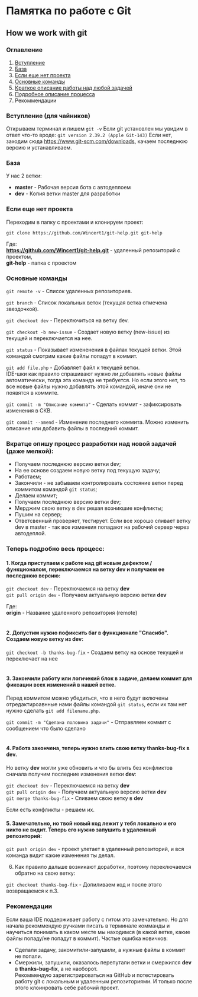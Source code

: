 # Памятка по работе с Git
## **How we work with git**


### Оглавление
1. [Вступление](#вступление-для-чайников)
2. [База](#база)
3. [Если еще нет проекта](#Если-еще-нет-проекта)
4. [Основные команды](#Основные-команды)
5. [Краткое описание работы над любой задачей](#вкратце-опишу-процесс-разработки-над-новой-задачей-даже-мелкой)
6. [Подробное описание процесса](#теперь-подробно-весь-процесс)
7. Рекоммендации


### Вступление (для чайников)
Открываем терминал и пишем `git -v`
Если git установлен мы увидим в ответ что-то вроде:
`git version 2.39.2 (Apple Git-143)`
Если нет, заходим сюда https://www.git-scm.com/downloads, качаем последнюю версию и устанавливаем.


### База
У нас 2 ветки:
- **master** - Рабочая версия бота с автодеплоем
- **dev** - Копия ветки master для разработки


### Если еще нет проекта
Переходим в папку с проектами и клонируем проект:

`git clone https://github.com/Wincert1/git-help.git git-help`

Где:<br> 
**https://github.com/Wincert1/git-help.git** - удаленный репозиторий с проектом,<br>
**git-help** - папка с проектом


### Основные команды
`git remote -v` - Список удаленных репозиториев.

`git branch` - Список локальных веток (текущая ветка отмечена звездочкой).

`git checkout dev` - Переключиться на ветку dev.

`git checkout -b new-issue` - Создает новую ветку (new-issue) из текущей и переключается на нее.

`git status` - Показывает измененения в файлах текущей ветки. Этой командой смотрим какие файлы попадут в коммит.

`git add file.php` - Добавляет файл к текущей ветки.<br> 
IDE-шки как правило спрашивают нужно ли добавлять новые файлы автоматически, тогда эта команда не требуется. Но если этого нет, то все новые файлы нужно добавлять этой командой, иначе они не появятся в коммите.

`git commit -m "Описание коммита"` - Сделать коммит - зафиксировать изменения в СКВ.

`git commit --amend` - Изменение последнего коммита. Можно изменить описание или добавить файлы в последний коммит.


### Вкратце опишу процесс разработки над новой задачей (даже мелкой):
- Получаем последнюю версию ветки dev;
- На ее основе создаем новую ветку под текущую задачу;
- Работаем;
- Закончили - не забываем контролировать состояние ветки перед коммитом командой `git status`;
- Делаем коммит;
- Получаем последнюю версию ветки dev;
- Мерджим свою ветку в dev решая возникшие конфликты;
- Пушим на сервер;
- Ответсвенный проверяет, тестирует. Если все хорошо сливает ветку dev в master - так все изменеия попадают на рабочий сервер через автодеплой.


### Теперь подробно весь процесс:

#### 1. Когда приступаем к работе над git новым дефектом / функционалом, переключаемся на ветку dev и получаем ее последнюю версию:

`git checkout dev` - Переключаемся на ветку **dev**<br>
`git pull origin dev` - Получаем актуальную версию ветки **dev**

Где:<br>
**origin** - Название удаленного репозитория (remote)<br>
<br>
#### 2. Допустим нужно пофиксить баг в функционале "Спасибо". Создаем новую ветку из dev:

`git checkout -b thanks-bug-fix` - Создаем ветку на основе текущей и переключает на нее
<br><br>
#### 3. Закончили работу или логичекий блок в задаче, делаем коммит для фиксации всех изменений в нашей ветке.

Перед коммитом можно убедиться, что в него будут включены отредактироавнные нами файлы командой `git status`, если их там нет нужно сделать `git add filename.php`.

`git commit -m "Сделана половина задачи"` - Отправляем коммит с сообщением что было сделано
<br><br>
#### 4. Работа закончена, теперь нужно влить свою ветку **thanks-bug-fix** в **dev**.<br>

Но ветку **dev** могли уже обновить и что бы влить без конфликтов сначала получим последние изменения ветки **dev**:

`git checkout dev` - Переключаемся на ветку **dev**<br>
`git pull origin dev` - Получаем актуальную версию ветки **dev**<br>
`git merge thanks-bug-fix` - Сливаем свою ветку в **dev**

Если есть конфликты - решаем их.


#### 5. Замечательно, но твой новый код лежит у тебя локально и его никто не видит. Теперь его нужно запушить в удаленный репозиторий:

`git push origin dev` - проект улетает в удаленный репозиторий, и вся команда видит какие изменения ты делал.


6. Как правило дальше возникают доработки, поэтому переключаемся обратно на свою ветку:

`git checkout thanks-bug-fix` - Допиливаем код и после этого возвращаемся к п.3.


### Рекомендации
Если ваша IDE поддерживает работу с гитом это замечательно. Но для начала рекоммендую ручками писать в терминале комманды и научиться понимать в каком месте мы находимся (в какой ветке, какие файлы попаду/не попадут в коммит).
Частые ошибка новичков: <br>
- Сделали задачу, закомитили-запушили, а нужные файлы в коммит не попали.<br>
- Смержили, запушили, оказалось перепутали ветки и смержился **dev** в **thanks-bug-fix**, а не наоборот.<br>
Рекоммендую зарегистрироваться на GitHub и потестировать работу git с локальным и удаленным репозиториями. И только после этого клоинровать себе рабочий проект.